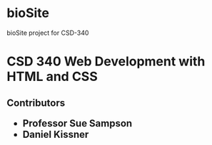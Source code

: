 # bioSite
bioSite project for CSD-340
<h1>CSD 340 Web Development with HTML and CSS</h1>
<h2>
  Contributors
  <ul>
    <li>Professor Sue Sampson</li>
    <li>Daniel Kissner</li>
  </ul>
</h2>
